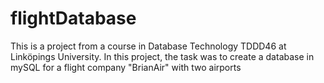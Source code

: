 # flightDatabase
This is a project from a course in Database Technology TDDD46 at Linköpings University. In this project, the task was to create a database in mySQL for a flight company "BrianAir" with two airports
